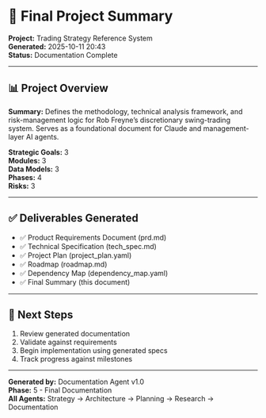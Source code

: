# 🎉 Final Project Summary

**Project:** Trading Strategy Reference System  
**Generated:** 2025-10-11 20:43  
**Status:** Documentation Complete  

---

## 📊 Project Overview

**Summary:** Defines the methodology, technical analysis framework, and risk-management logic for Rob Freyne’s discretionary swing-trading system.  Serves as a foundational document for Claude and management-layer AI agents.
  

**Strategic Goals:** 3  
**Modules:** 3  
**Data Models:** 3  
**Phases:** 4  
**Risks:** 3  

---

## ✅ Deliverables Generated

- ✅ Product Requirements Document (prd.md)
- ✅ Technical Specification (tech_spec.md)
- ✅ Project Plan (project_plan.yaml)
- ✅ Roadmap (roadmap.md)
- ✅ Dependency Map (dependency_map.yaml)
- ✅ Final Summary (this document)

---

## 🎯 Next Steps

1. Review generated documentation
2. Validate against requirements
3. Begin implementation using generated specs
4. Track progress against milestones

---

**Generated by:** Documentation Agent v1.0  
**Phase:** 5 - Final Documentation  
**All Agents:** Strategy → Architecture → Planning → Research → Documentation  
